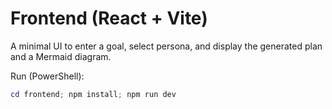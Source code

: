 # Frontend (React + Vite)

A minimal UI to enter a goal, select persona, and display the generated plan and a Mermaid diagram.

Run (PowerShell):

```powershell
cd frontend; npm install; npm run dev
```